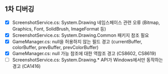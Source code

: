 ## 1차 디버깅
- [x] ScreenshotService.cs: System.Drawing 네임스페이스 관련 오류 (Bitmap, Graphics, Font, SolidBrush, ImageFormat 등)
- [x] ScreenshotService.cs: System.Drawing.Common 패키지 참조 필요
- [x] GameManager.cs: null을 허용하지 않는 필드 경고 (currentBuffer, colorBuffer, prevBuffer, prevColorBuffer)
- [x] GameManager.cs: null 가능 참조에 대한 역참조 경고 (CS8602, CS8619)
- [ ] ScreenshotService.cs: System.Drawing.* API가 Windows에서만 동작하는 경고 (CA1416)
